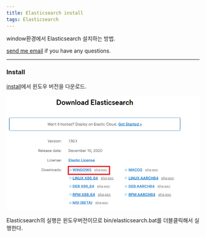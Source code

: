 ```yaml
---
title: Elasticsearch install
tags: Elasticsearch
---
```


window환경에서 Elasticsearch 설치하는 방법.

[send me email](mailto:jewel7492@gmail.com) if you have any questions.

<!--more-->

---

### Install  

[install](https://www.elastic.co/kr/downloads/elasticsearch)에서 윈도우 버전을 다운로드.  

![그림1](/assets/Elasticsearch/InstallElasticsearch/1.png)  

Elasticsearch의 실행은 윈도우버전이므로 bin/elasticsearch.bat를 더블클릭해서 실행한다. 